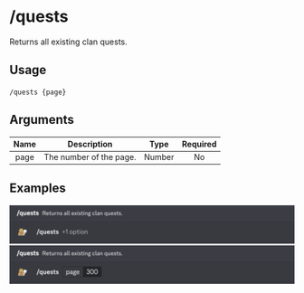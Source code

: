 # /quests

Returns all existing clan quests.

## Usage

```
/quests {page}
```

## Arguments

| Name | Description             | Type   | Required |
| :--: | :---------------------: | :----: | :------: |
| page | The number of the page. | Number | No       |

## Examples

<img src="../_media/examples/quests-0.png" class="prettier" draggable="false">\
<img src="../_media/examples/quests-1.png" class="prettier" draggable="false">
